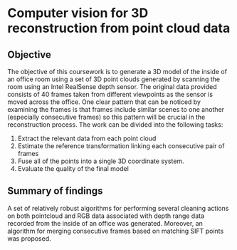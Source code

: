 # Computer vision for 3D reconstruction from point cloud data

## Objective
The objective of this coursework is to generate a 3D model of the inside of an office
room using a set of 3D point clouds generated by scanning the room using an Intel
RealSense depth sensor. The original data provided consists of 40 frames taken
from different viewpoints as the sensor is moved across the office. One clear pattern
that can be noticed by examining the frames is that frames include similar scenes
to one another (especially consecutive frames) so this pattern will be crucial in the
reconstruction process. The work can be divided into the following tasks:

1. Extract the relevant data from each point cloud
2. Estimate the reference transformation linking each consecutive pair of frames
3. Fuse all of the points into a single 3D coordinate system.
4. Evaluate the quality of the final model

## Summary of findings
A set of relatively robust algorithms for performing several cleaning
actions on both pointcloud and RGB data associated with depth range data
recorded from the inside of an office was generated. Moreover, an algorithm for
merging consecutive frames based on matching SIFT points was proposed. 
